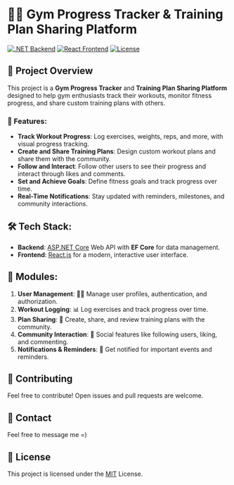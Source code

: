 # 🏋️‍♂️ Gym Progress Tracker & Training Plan Sharing Platform

[![.NET Backend](https://img.shields.io/badge/.NET-Backend-blue)](https://dotnet.microsoft.com/) 
[![React Frontend](https://img.shields.io/badge/React-Frontend-blueviolet)](https://reactjs.org/)
[![License](https://img.shields.io/github/license/kacpersmal/fitness-tracker)](LICENSE)

## 🚀 Project Overview
This project is a **Gym Progress Tracker** and **Training Plan Sharing Platform** designed to help gym enthusiasts track their workouts, monitor fitness progress, and share custom training plans with others.

### 🎯 Features:
- **Track Workout Progress**: Log exercises, weights, reps, and more, with visual progress tracking.
- **Create and Share Training Plans**: Design custom workout plans and share them with the community.
- **Follow and Interact**: Follow other users to see their progress and interact through likes and comments.
- **Set and Achieve Goals**: Define fitness goals and track progress over time.
- **Real-Time Notifications**: Stay updated with reminders, milestones, and community interactions.

## 🛠️ Tech Stack:
- **Backend**: [ASP.NET Core](https://dotnet.microsoft.com/apps/aspnet) Web API with **EF Core** for data management.
- **Frontend**: [React.js](https://reactjs.org/) for a modern, interactive user interface.

## 🧩 Modules:
1. **User Management**: 🧑‍💻 Manage user profiles, authentication, and authorization.
2. **Workout Logging**: 📊 Log exercises and track progress over time.
3. **Plan Sharing**: 📝 Create, share, and review training plans with the community.
4. **Community Interaction**: 💬 Social features like following users, liking, and commenting.
5. **Notifications & Reminders**: 🔔 Get notified for important events and reminders.

## 🤝 Contributing
Feel free to contribute! Open issues and pull requests are welcome.

## 💬 Contact
Feel free to message me =) 

## 📝 License
This project is licensed under the [MIT](LICENSE) License.

